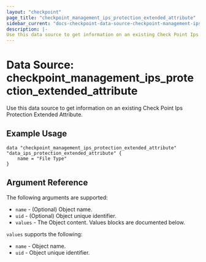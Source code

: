 ```yaml
---
layout: "checkpoint"
page_title: "checkpoint_management_ips_protection_extended_attribute"
sidebar_current: "docs-checkpoint-data-source-checkpoint-management-ips-protection-extended-attribute"
description: |-
Use this data source to get information on an existing Check Point Ips Protection Extended Attribute.
---
```


# Data Source: checkpoint_management_ips_protection_extended_attribute

Use this data source to get information on an existing Check Point Ips Protection Extended Attribute.

## Example Usage

```hcl
data "checkpoint_management_ips_protection_extended_attribute" "data_ips_protection_extended_attribute" {
	name = "File Type"
}
```

## Argument Reference

The following arguments are supported:

* `name` - (Optional) Object name.
* `uid` - (Optional) Object unique identifier.
* `values` - The Object content. Values blocks are documented below.

`values` supports the following:
* `name` - Object name.
* `uid` - Object unique identifier.